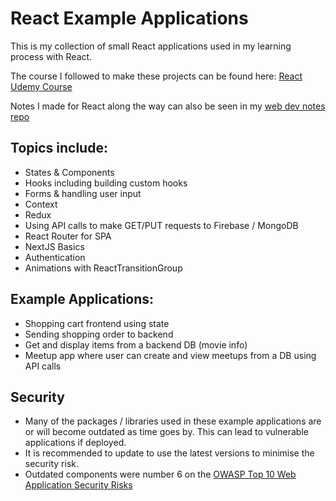 # React Example Applications

This is my collection of small React applications used in my learning process with React.

The course I followed to make these projects can be found here: [React Udemy Course](https://www.udemy.com/course/react-the-complete-guide-incl-redux/)

Notes I made for React along the way can also be seen in my [web dev notes repo](https://github.com/paul7dxb/Obsidian-Web-Dev/tree/main/React.js)

## Topics include:
- States & Components
- Hooks including building custom hooks
- Forms & handling user input
- Context
- Redux
- Using API calls to make GET/PUT requests to Firebase / MongoDB
- React Router for SPA
- NextJS Basics
- Authentication
- Animations with ReactTransitionGroup

## Example Applications:

- Shopping cart frontend using state
- Sending shopping order to backend
- Get and display items from a backend DB (movie info)
- Meetup app where user can create and view meetups from a DB using API calls


## Security

- Many of the packages / libraries used in these example applications are or will become outdated as time goes by. This can lead to vulnerable applications if deployed.
- It is recommended to update to use the latest versions to minimise the security risk.
- Outdated components were number 6 on the [OWASP Top 10 Web Application Security Risks](https://owasp.org/Top10/A06_2021-Vulnerable_and_Outdated_Components/)

